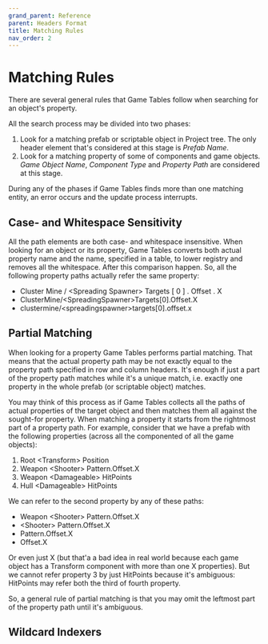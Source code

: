 ```yaml
---
grand_parent: Reference
parent: Headers Format
title: Matching Rules
nav_order: 2
---
```

# Matching Rules

There are several general rules that Game Tables follow when searching for an object's property.

All the search process may be divided into two phases:
1. Look for a matching prefab or scriptable object in Project tree. The only header element that's considered at this stage is *Prefab Name*.
2. Look for a matching property of some of components and game objects. *Game Object Name*, *Component Type* and *Property Path* are considered at this stage.

During any of the phases if Game Tables finds more than one matching entity, an error occurs and the update process interrupts.

## Case- and Whitespace Sensitivity

All the path elements are both case- and whitespace insensitive. When looking for an object or its property, Game Tables converts both actual property name and the name, specified in a table, to lower registry and removes all the whitespace. After this comparison happen. So, all the following property paths actually refer the same property:
- Cluster Mine / \<Spreading Spawner\> Targets [ 0 ] . Offset . X
- ClusterMine/\<SpreadingSpawner\>Targets[0].Offset.X
- clustermine/\<spreadingspawner\>targets[0].offset.x

## Partial Matching

When looking for a property Game Tables performs partial matching. That means that the actual property path may be not exactly equal to the property path specified in row and column headers. It's enough if just a part of the property path matches while it's a unique match, i.e. exactly one property in the whole prefab (or scriptable object) matches.

You may think of this process as if Game Tables collects all the paths of actual properties of the target object and then matches them all against the sought-for property. When matching a property it starts from the rightmost part of a property path. For example, consider that we have a prefab with the following properties (across all the componented of all the game objects):

1. Root \<Transform\> Position
2. Weapon \<Shooter\> Pattern.Offset.X
3. Weapon \<Damageable\> HitPoints
4. Hull \<Damageable\> HitPoints

We can refer to the second property by any of these paths:

- Weapon \<Shooter\> Pattern.Offset.X
- \<Shooter\> Pattern.Offset.X
- Pattern.Offset.X
- Offset.X

Or even just X (but that'a a bad idea in real world because each game object has a Transform component with more than one X properties). But we cannot refer property 3 by just HitPoints because it's ambiguous: HitPoints may refer both the third of fourth property.

So, a general rule of partial matching is that you may omit the leftmost part of the property path until it's ambiguous.

## Wildcard Indexers

